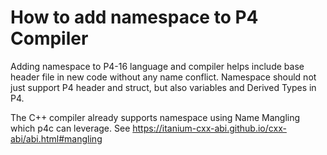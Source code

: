 # How to add namespace to P4 Compiler

Adding namespace to P4-16 language and compiler helps include base header file in new code without any name conflict. Namespace should not just support P4 header and struct, but also variables and Derived Types in P4. 

The C++ compiler already supports namespace using Name Mangling which p4c can leverage.  See https://itanium-cxx-abi.github.io/cxx-abi/abi.html#mangling

